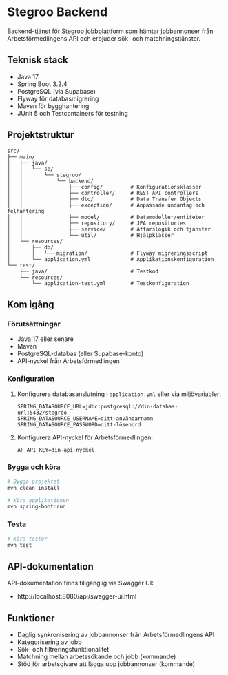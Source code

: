# Stegroo Backend

Backend-tjänst för Stegroo jobbplattform som hämtar jobbannonser från Arbetsförmedlingens API och erbjuder sök- och matchningstjänster.

## Teknisk stack

- Java 17
- Spring Boot 3.2.4
- PostgreSQL (via Supabase)
- Flyway för databasmigrering
- Maven för bygghantering
- JUnit 5 och Testcontainers för testning

## Projektstruktur

```
src/
├── main/
│   ├── java/
│   │   └── se/
│   │       └── stegroo/
│   │           └── backend/
│   │               ├── config/         # Konfigurationsklasser
│   │               ├── controller/     # REST API controllers
│   │               ├── dto/            # Data Transfer Objects
│   │               ├── exception/      # Anpassade undantag och felhantering
│   │               ├── model/          # Datamodeller/entiteter
│   │               ├── repository/     # JPA repositories
│   │               ├── service/        # Affärslogik och tjänster
│   │               └── util/           # Hjälpklasser
│   └── resources/
│       ├── db/
│       │   └── migration/              # Flyway migreringsscript
│       └── application.yml             # Applikationskonfiguration
└── test/
    ├── java/                           # Testkod
    └── resources/
        └── application-test.yml        # Testkonfiguration
```

## Kom igång

### Förutsättningar

- Java 17 eller senare
- Maven
- PostgreSQL-databas (eller Supabase-konto)
- API-nyckel från Arbetsförmedlingen

### Konfiguration

1. Konfigurera databasanslutning i `application.yml` eller via miljövariabler:
   ```
   SPRING_DATASOURCE_URL=jdbc:postgresql://din-databas-url:5432/stegroo
   SPRING_DATASOURCE_USERNAME=ditt-användarnamn
   SPRING_DATASOURCE_PASSWORD=ditt-lösenord
   ```

2. Konfigurera API-nyckel för Arbetsförmedlingen:
   ```
   AF_API_KEY=din-api-nyckel
   ```

### Bygga och köra

```bash
# Bygga projektet
mvn clean install

# Köra applikationen
mvn spring-boot:run
```

### Testa

```bash
# Köra tester
mvn test
```

## API-dokumentation

API-dokumentation finns tillgänglig via Swagger UI:
- http://localhost:8080/api/swagger-ui.html

## Funktioner

- Daglig synkronisering av jobbannonser från Arbetsförmedlingens API
- Kategorisering av jobb
- Sök- och filtreringsfunktionalitet
- Matchning mellan arbetssökande och jobb (kommande)
- Stöd för arbetsgivare att lägga upp jobbannonser (kommande)
